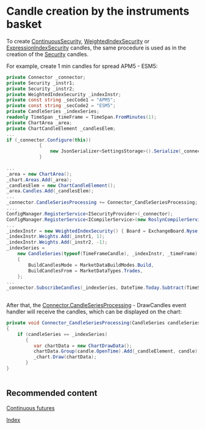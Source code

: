 # Candle creation by the instruments basket

To create [ContinuousSecurity](xref:StockSharp.Algo.ContinuousSecurity), [WeightedIndexSecurity](xref:StockSharp.Algo.WeightedIndexSecurity) or [ExpressionIndexSecurity](xref:StockSharp.Algo.Expressions.ExpressionIndexSecurity) candles, the same procedure is used as in the creation of the [Security](xref:StockSharp.BusinessEntities.Security) candles.

For example, create 1 min candles for spread APM5 \- ESM5:

```cs
private Connector _connector;
private Security _instr1;
private Security _instr2;
private WeightedIndexSecurity _indexInstr;
private const string _secCode1 = "APM5";
private const string _secCode2 = "ESM5";
private CandleSeries _indexSeries;
readonly TimeSpan _timeFrame = TimeSpan.FromMinutes(1);
private ChartArea _area;
private ChartCandleElement _candlesElem;
...
if (_connector.Configure(this))
			{
				new JsonSerializer<SettingsStorage>().Serialize(_connector.Save(), _connectorFile);
			}
			
...
_area = new ChartArea();
_chart.Areas.Add(_area);
_candlesElem = new ChartCandleElement();
_area.Candles.Add(_candlesElem);
...
_connector.CandleSeriesProcessing += Connector_CandleSeriesProcessing;
....
ConfigManager.RegisterService<ISecurityProvider>(_connector);
ConfigManager.RegisterService<ICompilerService>(new RoslynCompilerService());
...
_indexInstr = new WeightedIndexSecurity() { Board = ExchangeBoard.Nyse, Id = "IndexInstr" };
_indexInstr.Weights.Add(_instr1, 1);
_indexInstr.Weights.Add(_instr2, -1);
_indexSeries =
	new CandleSeries(typeof(TimeFrameCandle), _indexInstr, _timeFrame)
	{
		BuildCandlesMode = MarketDataBuildModes.Build,
		BuildCandlesFrom = MarketDataTypes.Trades,
	};
...
_connector.SubscribeCandles(_indexSeries, DateTime.Today.Subtract(TimeSpan.FromDays(30)), DateTime.Now);			
		
```

After that, the [Connector.CandleSeriesProcessing](xref:StockSharp.Algo.Connector.CandleSeriesProcessing) \- DrawCandles event handler will receive the candles, which can be displayed on the chart:

```cs
private void Connector_CandleSeriesProcessing(CandleSeries candleSeries, Candle candle)
{
    if (candleSeries == _indexSeries) 
       {
          var chartData = new ChartDrawData();
          chartData.Group(candle.OpenTime).Add(_candleElement, candle);
          _chart.Draw(chartData);
       }
}
		
```

## Recommended content

[Continuous futures](../instruments/continuous_futures.md)

[Index](../instruments/index.md)
